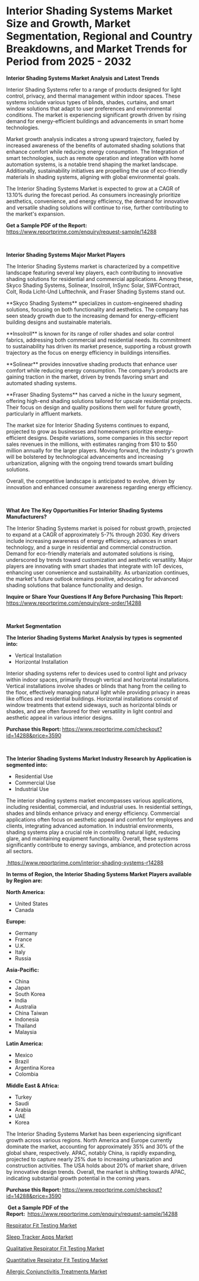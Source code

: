 <p><h1>Interior Shading Systems Market Size and Growth, Market Segmentation, Regional and Country Breakdowns, and Market Trends for Period from 2025 -  2032</h1></p><p><strong>Interior Shading Systems Market Analysis and Latest Trends</strong></p>
<p><p>Interior Shading Systems refer to a range of products designed for light control, privacy, and thermal management within indoor spaces. These systems include various types of blinds, shades, curtains, and smart window solutions that adapt to user preferences and environmental conditions. The market is experiencing significant growth driven by rising demand for energy-efficient buildings and advancements in smart home technologies.</p><p>Market growth analysis indicates a strong upward trajectory, fueled by increased awareness of the benefits of automated shading solutions that enhance comfort while reducing energy consumption. The Integration of smart technologies, such as remote operation and integration with home automation systems, is a notable trend shaping the market landscape. Additionally, sustainability initiatives are propelling the use of eco-friendly materials in shading systems, aligning with global environmental goals.</p><p>The Interior Shading Systems Market is expected to grow at a CAGR of 13.10% during the forecast period. As consumers increasingly prioritize aesthetics, convenience, and energy efficiency, the demand for innovative and versatile shading solutions will continue to rise, further contributing to the market's expansion.</p></p>
<p><strong>Get a Sample PDF of the Report:&nbsp;</strong> <a href="https://www.reportprime.com/enquiry/request-sample/14288?utm_campaign=1137&utm_medium=2&utm_source=Github&utm_content=ia&utm_term=20032025&utm_id=interior-shading-systems">https://www.reportprime.com/enquiry/request-sample/14288</a></p>
<p>&nbsp;</p>
<p><strong>Interior Shading Systems Major Market Players</strong></p>
<p><p>The Interior Shading Systems market is characterized by a competitive landscape featuring several key players, each contributing to innovative shading solutions for residential and commercial applications. Among these, Skyco Shading Systems, Solinear, Insolroll, InSync Solar, SWFContract, Colt, Roda Licht-Und Lufttechnik, and Fraser Shading Systems stand out.</p><p>**Skyco Shading Systems** specializes in custom-engineered shading solutions, focusing on both functionality and aesthetics. The company has seen steady growth due to the increasing demand for energy-efficient building designs and sustainable materials. </p><p>**Insolroll** is known for its range of roller shades and solar control fabrics, addressing both commercial and residential needs. Its commitment to sustainability has driven its market presence, supporting a robust growth trajectory as the focus on energy efficiency in buildings intensifies. </p><p>**Solinear** provides innovative shading products that enhance user comfort while reducing energy consumption. The company’s products are gaining traction in the market, driven by trends favoring smart and automated shading systems.</p><p>**Fraser Shading Systems** has carved a niche in the luxury segment, offering high-end shading solutions tailored for upscale residential projects. Their focus on design and quality positions them well for future growth, particularly in affluent markets.</p><p>The market size for Interior Shading Systems continues to expand, projected to grow as businesses and homeowners prioritize energy-efficient designs. Despite variations, some companies in this sector report sales revenues in the millions, with estimates ranging from $10 to $50 million annually for the larger players. Moving forward, the industry's growth will be bolstered by technological advancements and increasing urbanization, aligning with the ongoing trend towards smart building solutions. </p><p>Overall, the competitive landscape is anticipated to evolve, driven by innovation and enhanced consumer awareness regarding energy efficiency.</p></p>
<p>&nbsp;</p>
<p><strong>What Are The Key Opportunities For Interior Shading Systems Manufacturers?</strong></p>
<p><p>The Interior Shading Systems market is poised for robust growth, projected to expand at a CAGR of approximately 5-7% through 2030. Key drivers include increasing awareness of energy efficiency, advances in smart technology, and a surge in residential and commercial construction. Demand for eco-friendly materials and automated solutions is rising, underscored by trends toward customization and aesthetic versatility. Major players are innovating with smart shades that integrate with IoT devices, enhancing user convenience and sustainability. As urbanization continues, the market's future outlook remains positive, advocating for advanced shading solutions that balance functionality and design.</p></p>
<p><strong>Inquire or Share Your Questions If Any Before Purchasing This Report:</strong> <a href="https://www.reportprime.com/enquiry/pre-order/14288?utm_campaign=1137&utm_medium=2&utm_source=Github&utm_content=ia&utm_term=20032025&utm_id=interior-shading-systems">https://www.reportprime.com/enquiry/pre-order/14288</a></p>
<p>&nbsp;</p>
<p><strong>Market Segmentation</strong></p>
<p><strong>The Interior Shading Systems Market Analysis by types is segmented into:</strong></p>
<p><ul><li>Vertical Installation</li><li>Horizontal Installation</li></ul></p>
<p><p>Interior shading systems refer to devices used to control light and privacy within indoor spaces, primarily through vertical and horizontal installations. Vertical installations involve shades or blinds that hang from the ceiling to the floor, effectively managing natural light while providing privacy in areas like offices and residential buildings. Horizontal installations consist of window treatments that extend sideways, such as horizontal blinds or shades, and are often favored for their versatility in light control and aesthetic appeal in various interior designs.</p></p>
<p><strong>Purchase this Report:&nbsp;</strong><a href="https://www.reportprime.com/checkout?id=14288&price=3590&utm_campaign=1137&utm_medium=2&utm_source=Github&utm_content=ia&utm_term=20032025&utm_id=interior-shading-systems">https://www.reportprime.com/checkout?id=14288&price=3590</a></p>
<p>&nbsp;</p>
<p><strong>The Interior Shading Systems Market Industry Research by Application is segmented into:</strong></p>
<p><ul><li>Residential Use</li><li>Commercial Use</li><li>Industrial Use</li></ul></p>
<p><p>The interior shading systems market encompasses various applications, including residential, commercial, and industrial uses. In residential settings, shades and blinds enhance privacy and energy efficiency. Commercial applications often focus on aesthetic appeal and comfort for employees and clients, integrating advanced automation. In industrial environments, shading systems play a crucial role in controlling natural light, reducing glare, and maintaining equipment functionality. Overall, these systems significantly contribute to energy savings, ambiance, and protection across all sectors.</p></p>
<p><a href="https://www.reportprime.com/interior-shading-systems-r14288?utm_campaign=1137&utm_medium=2&utm_source=Github&utm_content=ia&utm_term=20032025&utm_id=interior-shading-systems">&nbsp;https://www.reportprime.com/interior-shading-systems-r14288</a></p>
<p><strong>In terms of Region, the Interior Shading Systems Market Players available by Region are:</strong></p>
<p>
    <p> <strong> North America: </strong>
        <ul>
            <li>United States</li>
            <li>Canada</li>
        </ul>
        </p> 
    <p> <strong> Europe: </strong>
        <ul>
            <li>Germany</li>
            <li>France</li>
            <li>U.K.</li>
            <li>Italy</li>
            <li>Russia</li>
        </ul>
        </p> 
    <p> <strong> Asia-Pacific: </strong>
        <ul>
            <li>China</li>
            <li>Japan</li>
            <li>South Korea</li>
            <li>India</li>
            <li>Australia</li>
            <li>China Taiwan</li>
            <li>Indonesia</li>
            <li>Thailand</li>
            <li>Malaysia</li>
        </ul>
        </p> 
    <p> <strong> Latin America: </strong>
        <ul>
            <li>Mexico</li>
            <li>Brazil</li>
            <li>Argentina Korea</li>
            <li>Colombia</li>
        </ul>
        </p> 
    <p> <strong> Middle East & Africa: </strong>
        <ul>
            <li>Turkey</li>
            <li>Saudi</li>
            <li>Arabia</li>
            <li>UAE</li>
            <li>Korea</li>
        </ul>
    </p>
    </p>
<p><p>The Interior Shading Systems Market has been experiencing significant growth across various regions. North America and Europe currently dominate the market, accounting for approximately 35% and 30% of the global share, respectively. APAC, notably China, is rapidly expanding, projected to capture nearly 25% due to increasing urbanization and construction activities. The USA holds about 20% of market share, driven by innovative design trends. Overall, the market is shifting towards APAC, indicating substantial growth potential in the coming years.</p></p>
<p><strong>Purchase this Report: </strong><a href="https://www.reportprime.com/checkout?id=14288&price=3590&utm_campaign=1137&utm_medium=2&utm_source=Github&utm_content=ia&utm_term=20032025&utm_id=interior-shading-systems">https://www.reportprime.com/checkout?id=14288&price=3590</a></p>
<p>&nbsp;<strong>Get a Sample PDF of the Report:&nbsp;&nbsp;</strong><a href="https://www.reportprime.com/enquiry/request-sample/14288?utm_campaign=1137&utm_medium=2&utm_source=Github&utm_content=ia&utm_term=20032025&utm_id=interior-shading-systems">https://www.reportprime.com/enquiry/request-sample/14288</a></p>
<p><strong></strong></p>
<p><p><a href="https://github.com/burnicndole/Market-Research-Report-List-1/blob/main/respirator-fit-testing-market.md?utm_campaign=1137&utm_medium=2&utm_source=Github&utm_content=ia&utm_term=20032025&utm_id=interior-shading-systems">Respirator Fit Testing Market</a></p><p><a href="https://github.com/rutupueyed/Market-Research-Report-List-1/blob/main/sleep-tracker-apps-market.md?utm_campaign=1137&utm_medium=2&utm_source=Github&utm_content=ia&utm_term=20032025&utm_id=interior-shading-systems">Sleep Tracker Apps Market</a></p><p><a href="https://github.com/cevzarvargem/Market-Research-Report-List-1/blob/main/qualitative-respirator-fit-testing-market.md?utm_campaign=1137&utm_medium=2&utm_source=Github&utm_content=ia&utm_term=20032025&utm_id=interior-shading-systems">Qualitative Respirator Fit Testing Market</a></p><p><a href="https://github.com/navodfetiya/Market-Research-Report-List-1/blob/main/quantitative-respirator-fit-testing-market.md?utm_campaign=1137&utm_medium=2&utm_source=Github&utm_content=ia&utm_term=20032025&utm_id=interior-shading-systems">Quantitative Respirator Fit Testing Market</a></p><p><a href="https://github.com/hurstsaqibyl/Market-Research-Report-List-1/blob/main/allergic-conjunctivitis-treatments-market.md?utm_campaign=1137&utm_medium=2&utm_source=Github&utm_content=ia&utm_term=20032025&utm_id=interior-shading-systems">Allergic Conjunctivitis Treatments Market</a></p></p>